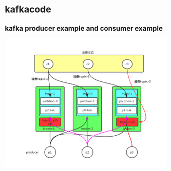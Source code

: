 # kafkacode
## kafka producer example and consumer example 
![kafka](https://github.com/Mygrey/kafkacode/blob/master/kafka.jpg)
